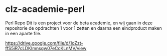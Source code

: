 # clz-academie-perl
Perl Repo 
Dit is een project voor de beta academie, en wij gaan in deze repositorie de opdrachten 1 voor 1 zetten en daarna een eindproduct maken in een aparte file.

https://drive.google.com/file/d/1oZzt-ffS5iR7cLDKImnsgw07eCcKLnMV/view
